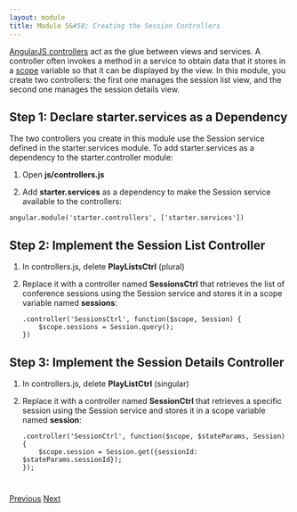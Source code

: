 ```yaml
---
layout: module
title: Module 5&#58; Creating the Session Controllers
---
```

[AngularJS controllers](https://docs.angularjs.org/guide/controller) act as the glue between views and services. A controller often invokes a method in a service to obtain data that it stores in a [scope](https://docs.angularjs.org/guide/scope) variable so that it can be displayed by the view. In this module, you create two controllers: the first one manages the session list view, 
and the second one manages the session details view.


## Step 1: Declare starter.services as a Dependency

The two controllers you create in this module use the Session service defined in the starter.services module. To add 
starter.services as a dependency to the starter.controller module: 

1. Open **js/controllers.js**

1. Add **starter.services** as a dependency to make the Session service available to the controllers:

  ```
  angular.module('starter.controllers', ['starter.services'])
  ```

## Step 2: Implement the Session List Controller

1. In controllers.js, delete **PlayListsCtrl** (plural)

1. Replace it with a controller named **SessionsCtrl** that retrieves the list of conference sessions using the Session 
service and stores it in a scope variable named **sessions**:

    ```
    .controller('SessionsCtrl', function($scope, Session) {
        $scope.sessions = Session.query();
    })
    ```

## Step 3: Implement the Session Details Controller

1. In controllers.js, delete **PlayListCtrl** (singular)
 
1. Replace it with a controller named **SessionCtrl** that retrieves a specific session using the Session service and 
stores it in a scope variable named **session**:

    ```
    .controller('SessionCtrl', function($scope, $stateParams, Session) {
        $scope.session = Session.get({sessionId: $stateParams.sessionId});
    });
    
    ```



<div class="row" style="margin-top:40px;">
<div class="col-sm-12">
<a href="create-angular-service.html" class="btn btn-default"><i class="glyphicon glyphicon-chevron-left"></i> 
Previous</a>
<a href="create-ionic-template.html" class="btn btn-default pull-right">Next <i class="glyphicon 
glyphicon-chevron-right"></i></a>
</div>
</div>



